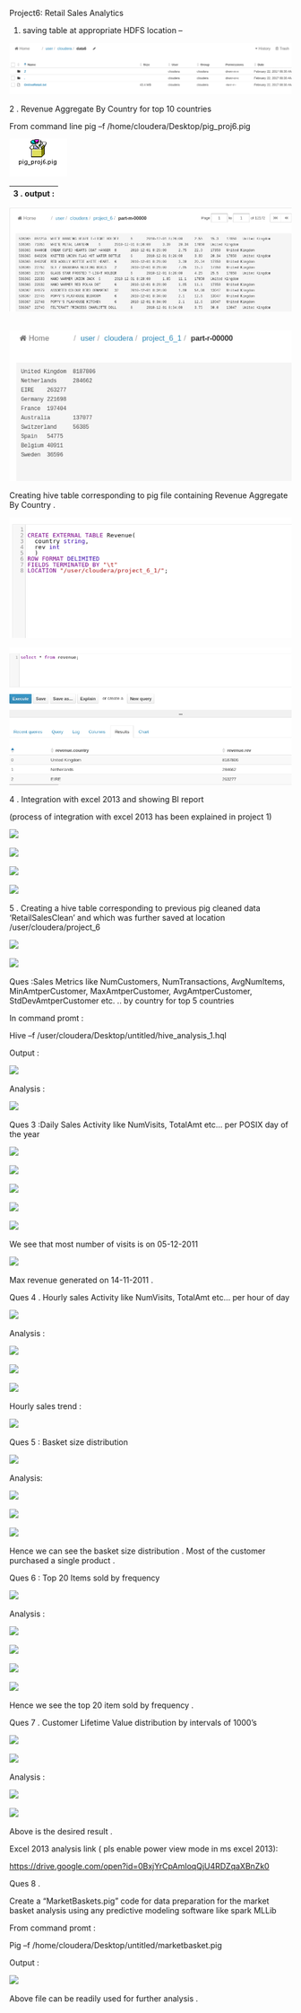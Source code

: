 Project6: Retail Sales Analytics

1. saving table at appropriate HDFS location –

![ScreenShot](https://github.com/rohan22sri/Hadoop_Retail_Sales_Analysis/blob/master/screenshot/image1.png)

2 . Revenue Aggregate By Country for top 10 countries

From command line pig –f /home/cloudera/Desktop/pig\_proj6.pig

![ScreenShot](https://github.com/rohan22sri/Hadoop_Retail_Sales_Analysis/blob/master/screenshot/image2.bmp)


| 3 . output : |
|--------------|


![ScreenShot](https://github.com/rohan22sri/Hadoop_Retail_Sales_Analysis/blob/master/screenshot/image3.png)
 

![ScreenShot](https://github.com/rohan22sri/Hadoop_Retail_Sales_Analysis/blob/master/screenshot/image4.png)

Creating hive table corresponding to pig file containing Revenue Aggregate By
Country .

![ScreenShot](https://github.com/rohan22sri/Hadoop_Retail_Sales_Analysis/blob/master/screenshot/image5.png)

![ScreenShot](https://github.com/rohan22sri/Hadoop_Retail_Sales_Analysis/blob/master/screenshot/image6.png)

4 . Integration with excel 2013 and showing BI report

(process of integration with excel 2013 has been explained in project 1)

![](media/f7295e3fc170d8e92ce5a61e3a14c93e.png)

![](media/731bb689ce227bf689b198010d8154f3.png)

![](media/9b4c88dfba57a82d53ff7e95fd0d6edd.png)

![](media/5531f60eda155219f824a313af4c351d.png)

5 . Creating a hive table corresponding to previous pig cleaned data
‘RetailSalesClean’ and which was further saved at location
/user/cloudera/project\_6

![](media/27c068cb5116eb2fe8ae714cdb8f4e5d.png)

![](media/5d54d5fc43cd44735db93bf15d2a2b50.png)

Ques :Sales Metrics like NumCustomers, NumTransactions, AvgNumItems,
MinAmtperCustomer, MaxAmtperCustomer, AvgAmtperCustomer, StdDevAmtperCustomer
etc. .. by country for top 5 countries

In command promt :

Hive –f /user/cloudera/Desktop/untitled/hive\_analysis\_1.hql

Output :

![](media/befcf1525d96f1fc7045c3e4287bc3f3.png)

Analysis :

![](media/24fa364d88622698b349ac54e71f8da7.png)

Ques 3 :Daily Sales Activity like NumVisits, TotalAmt etc… per POSIX day of the
year

![](media/ff2004cc2d0ab020cc374b7a6baa97e9.png)

![](media/c69766a0b7e291d2fe0a59f651219197.png)

![](media/ef9be7f1cd846d1c19d723ae110097b4.png)

![](media/bf6f17d72af21fc77e91149ff87ee756.png)

![](media/2d040db14db9188f1dfa83382deb00bf.png)

We see that most number of visits is on 05-12-2011

![](media/cec4acf83234fe7b091a84f33c4a17f8.png)

Max revenue generated on 14-11-2011 .

Ques 4 . Hourly sales Activity like NumVisits, TotalAmt etc… per hour of day

![](media/101a651f190bfbd1fc301ba219a5e186.png)

Analysis :

![](media/44c741291f365a3f250682f1f9d10f3d.png)

![](media/062dd42289968ad7ba58589e252e6ae0.png)

![](media/266327e5a77e445b516b64c3c14d5d07.png)

Hourly sales trend :

![](media/28c97d4cb01bf4f7ad7876670547152a.png)

Ques 5 : Basket size distribution

![](media/8588a28608480c3d45f7e554b8d6fd7a.png)

Analysis:

![](media/269a1b95e8d83109a2d13a81437e617b.png)

![](media/f4775ae59db19dd4ecd326547eb31cfe.png)

![](media/cf5c70768ff50ea0b64fee6a35b683e7.png)

Hence we can see the basket size distribution . Most of the customer purchased a
single product .

Ques 6 : Top 20 Items sold by frequency

![](media/96869c4f87eec347c01d55dd773b9a9b.png)

Analysis :

![](media/13e1cdc4df30d771de740e3d4cbee3b0.png)

![](media/0cab3c8c2b1d127afdafc65973cc694b.png)

![](media/4fc4b2b69b1ee73237e0069678758e5a.png)

![](media/be086354173e4711e36409f7bd84c49a.png)

Hence we see the top 20 item sold by frequency .

Ques 7 . Customer Lifetime Value distribution by intervals of 1000’s

![](media/e6428b01dc661b8b4a2e61cfd30cc15d.png)

![](media/96f18ebbf769e1990cd801f946f5f042.png)

Analysis :

![](media/309065ee50659412eb0beb78fc97fd91.png)

![](media/fb6c8b3084139493b29e1abb2902490a.png)

Above is the desired result .

Excel 2013 analysis link ( pls enable power view mode in ms excel 2013):

<https://drive.google.com/open?id=0BxjYrCpAmIoqQjU4RDZqaXBnZk0>

Ques 8 .

Create a “MarketBaskets.pig” code for data preparation for the market basket
analysis using any predictive modeling software like spark MLLib

From command promt :

Pig –f /home/cloudera/Desktop/untitled/marketbasket.pig

Output :

![](media/3539e5ff727812f9f4aec2e90a2e26ee.png)

Above file can be readily used for further analysis .

